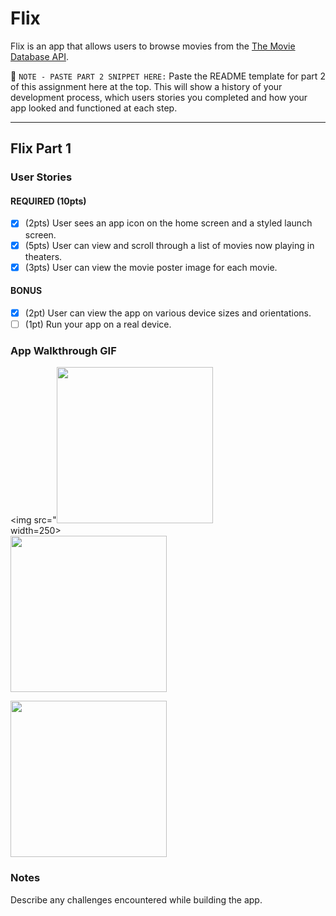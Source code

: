 # Flix

Flix is an app that allows users to browse movies from the [The Movie Database API](http://docs.themoviedb.apiary.io/#).

📝 `NOTE - PASTE PART 2 SNIPPET HERE:` Paste the README template for part 2 of this assignment here at the top. This will show a history of your development process, which users stories you completed and how your app looked and functioned at each step.

---

## Flix Part 1

### User Stories
#### REQUIRED (10pts)
- [x] (2pts) User sees an app icon on the home screen and a styled launch screen.
- [x] (5pts) User can view and scroll through a list of movies now playing in theaters.
- [x] (3pts) User can view the movie poster image for each movie.

#### BONUS
- [x] (2pt) User can view the app on various device sizes and orientations.
- [ ] (1pt) Run your app on a real device.

### App Walkthrough GIF
<img src="<img src="http://g.recordit.co/5mj0fgm311.gif" width=250><br> width=250><br>
<img src="http://g.recordit.co/5mj0fgm311.gif" width=250><br>

<img src="http://g.recordit.co/ceyfl335af.gif" width=250><br>

### Notes
Describe any challenges encountered while building the app.
